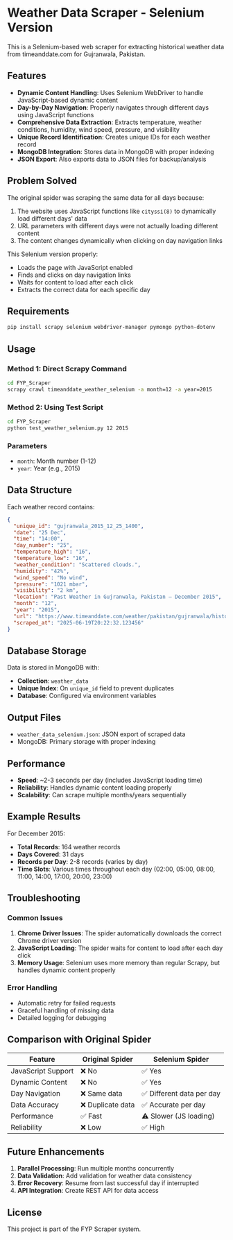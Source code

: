 # Weather Data Scraper - Selenium Version

This is a Selenium-based web scraper for extracting historical weather data from timeanddate.com for Gujranwala, Pakistan.

## Features

- **Dynamic Content Handling**: Uses Selenium WebDriver to handle JavaScript-based dynamic content
- **Day-by-Day Navigation**: Properly navigates through different days using JavaScript functions
- **Comprehensive Data Extraction**: Extracts temperature, weather conditions, humidity, wind speed, pressure, and visibility
- **Unique Record Identification**: Creates unique IDs for each weather record
- **MongoDB Integration**: Stores data in MongoDB with proper indexing
- **JSON Export**: Also exports data to JSON files for backup/analysis

## Problem Solved

The original spider was scraping the same data for all days because:
1. The website uses JavaScript functions like `cityssi(8)` to dynamically load different days' data
2. URL parameters with different days were not actually loading different content
3. The content changes dynamically when clicking on day navigation links

This Selenium version properly:
- Loads the page with JavaScript enabled
- Finds and clicks on day navigation links
- Waits for content to load after each click
- Extracts the correct data for each specific day

## Requirements

```bash
pip install scrapy selenium webdriver-manager pymongo python-dotenv
```

## Usage

### Method 1: Direct Scrapy Command

```bash
cd FYP_Scraper
scrapy crawl timeanddate_weather_selenium -a month=12 -a year=2015
```

### Method 2: Using Test Script

```bash
cd FYP_Scraper
python test_weather_selenium.py 12 2015
```

### Parameters

- `month`: Month number (1-12)
- `year`: Year (e.g., 2015)

## Data Structure

Each weather record contains:

```json
{
  "unique_id": "gujranwala_2015_12_25_1400",
  "date": "25 Dec",
  "time": "14:00",
  "day_number": "25",
  "temperature_high": "16",
  "temperature_low": "16",
  "weather_condition": "Scattered clouds.",
  "humidity": "42%",
  "wind_speed": "No wind",
  "pressure": "1021 mbar",
  "visibility": "2 km",
  "location": "Past Weather in Gujranwala, Pakistan — December 2015",
  "month": "12",
  "year": "2015",
  "url": "https://www.timeanddate.com/weather/pakistan/gujranwala/historic?month=12&year=2015",
  "scraped_at": "2025-06-19T20:22:32.123456"
}
```

## Database Storage

Data is stored in MongoDB with:
- **Collection**: `weather_data`
- **Unique Index**: On `unique_id` field to prevent duplicates
- **Database**: Configured via environment variables

## Output Files

- `weather_data_selenium.json`: JSON export of scraped data
- MongoDB: Primary storage with proper indexing

## Performance

- **Speed**: ~2-3 seconds per day (includes JavaScript loading time)
- **Reliability**: Handles dynamic content loading properly
- **Scalability**: Can scrape multiple months/years sequentially

## Example Results

For December 2015:
- **Total Records**: 164 weather records
- **Days Covered**: 31 days
- **Records per Day**: 2-8 records (varies by day)
- **Time Slots**: Various times throughout each day (02:00, 05:00, 08:00, 11:00, 14:00, 17:00, 20:00, 23:00)

## Troubleshooting

### Common Issues

1. **Chrome Driver Issues**: The spider automatically downloads the correct Chrome driver version
2. **JavaScript Loading**: The spider waits for content to load after each day click
3. **Memory Usage**: Selenium uses more memory than regular Scrapy, but handles dynamic content properly

### Error Handling

- Automatic retry for failed requests
- Graceful handling of missing data
- Detailed logging for debugging

## Comparison with Original Spider

| Feature | Original Spider | Selenium Spider |
|---------|----------------|-----------------|
| JavaScript Support | ❌ No | ✅ Yes |
| Dynamic Content | ❌ No | ✅ Yes |
| Day Navigation | ❌ Same data | ✅ Different data per day |
| Data Accuracy | ❌ Duplicate data | ✅ Accurate per day |
| Performance | ✅ Fast | ⚠️ Slower (JS loading) |
| Reliability | ❌ Low | ✅ High |

## Future Enhancements

1. **Parallel Processing**: Run multiple months concurrently
2. **Data Validation**: Add validation for weather data consistency
3. **Error Recovery**: Resume from last successful day if interrupted
4. **API Integration**: Create REST API for data access

## License

This project is part of the FYP Scraper system. 